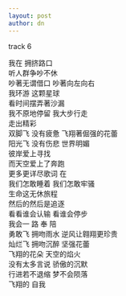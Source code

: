 ```yaml
---
layout: post
author: dn
---
```

track 6

我在 拥挤路口  
听人群争吵不休  
吵著无谓借口 吵著向左向右  
我环游 这颗星球  
看时间摆弄著沙漏  
我不原地停留 我大步行走  
走出精彩  
双脚飞 没有疲惫 飞翔著倔强的花蕾  
阳光飞 没有伤悲 世界明媚  
彼岸爱上寻找  
而天空爱上了奔跑  
更多更详尽歌词 在   
我们怎敢睡着 我们怎敢牢骚  
生命这无休旅程  
然后的然后是追逐  
看看谁会认输 看谁会停步  
我会一 路 奉 陪  
勇敢飞 拥吻雨水 逆风让翱翔更珍贵  
灿烂飞 拥吻沉醉 坚强花蕾  
飞翔的花朵 天空的焰火  
没有太多言说 骄傲的沉默  
行进若不退缩 梦不会陨落  
飞翔的 自我  